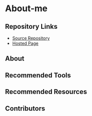 # About-me

## Repository Links
- [Source Repository](https://github.com/cweltonsmith/about-me)
- [Hosted Page](https://cweltonsmith.github.io/about-me/)

## About

## Recommended Tools

## Recommended Resources

## Contributors

